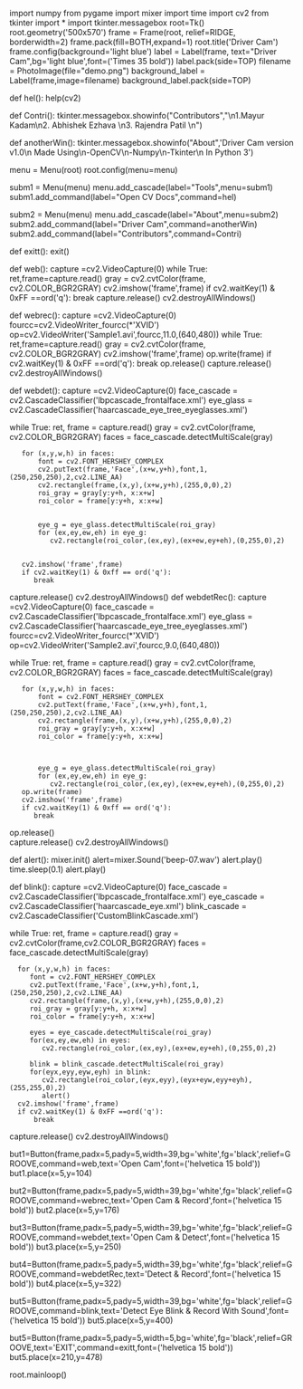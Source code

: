 import numpy
from pygame import mixer
import time
import cv2
from tkinter import *
import tkinter.messagebox
root=Tk()
root.geometry('500x570')
frame = Frame(root, relief=RIDGE, borderwidth=2)
frame.pack(fill=BOTH,expand=1)
root.title('Driver Cam')
frame.config(background='light blue')
label = Label(frame, text="Driver Cam",bg='light blue',font=('Times 35 bold'))
label.pack(side=TOP)
filename = PhotoImage(file="demo.png")
background_label = Label(frame,image=filename)
background_label.pack(side=TOP)



def hel():
   help(cv2)

def Contri():
   tkinter.messagebox.showinfo("Contributors","\n1.Mayur Kadam\n2. Abhishek Ezhava \n3. Rajendra Patil \n")


def anotherWin():
   tkinter.messagebox.showinfo("About",'Driver Cam version v1.0\n Made Using\n-OpenCV\n-Numpy\n-Tkinter\n In Python 3')
                                    
   

menu = Menu(root)
root.config(menu=menu)

subm1 = Menu(menu)
menu.add_cascade(label="Tools",menu=subm1)
subm1.add_command(label="Open CV Docs",command=hel)

subm2 = Menu(menu)
menu.add_cascade(label="About",menu=subm2)
subm2.add_command(label="Driver Cam",command=anotherWin)
subm2.add_command(label="Contributors",command=Contri)



def exitt():
   exit()

  
def web():
   capture =cv2.VideoCapture(0)
   while True:
      ret,frame=capture.read()
      gray = cv2.cvtColor(frame, cv2.COLOR_BGR2GRAY)
      cv2.imshow('frame',frame)
      if cv2.waitKey(1) & 0xFF ==ord('q'):
         break
   capture.release()
   cv2.destroyAllWindows()

def webrec():
   capture =cv2.VideoCapture(0)
   fourcc=cv2.VideoWriter_fourcc(*'XVID') 
   op=cv2.VideoWriter('Sample1.avi',fourcc,11.0,(640,480))
   while True:
      ret,frame=capture.read()
      gray = cv2.cvtColor(frame, cv2.COLOR_BGR2GRAY)
      cv2.imshow('frame',frame)
      op.write(frame)
      if cv2.waitKey(1) & 0xFF ==ord('q'):
         break
   op.release()
   capture.release()
   cv2.destroyAllWindows()   

def webdet():
   capture =cv2.VideoCapture(0)
   face_cascade = cv2.CascadeClassifier('lbpcascade_frontalface.xml')
   eye_glass = cv2.CascadeClassifier('haarcascade_eye_tree_eyeglasses.xml')
   

   while True:
       ret, frame = capture.read()
       gray = cv2.cvtColor(frame, cv2.COLOR_BGR2GRAY)
       faces = face_cascade.detectMultiScale(gray)
    

       for (x,y,w,h) in faces:
           font = cv2.FONT_HERSHEY_COMPLEX
           cv2.putText(frame,'Face',(x+w,y+h),font,1,(250,250,250),2,cv2.LINE_AA)
           cv2.rectangle(frame,(x,y),(x+w,y+h),(255,0,0),2)
           roi_gray = gray[y:y+h, x:x+w]
           roi_color = frame[y:y+h, x:x+w]
        
          
           eye_g = eye_glass.detectMultiScale(roi_gray)
           for (ex,ey,ew,eh) in eye_g:
              cv2.rectangle(roi_color,(ex,ey),(ex+ew,ey+eh),(0,255,0),2)

       
       cv2.imshow('frame',frame)
       if cv2.waitKey(1) & 0xff == ord('q'):
          break
   capture.release()
   cv2.destroyAllWindows()
def webdetRec():
   capture =cv2.VideoCapture(0)
   face_cascade = cv2.CascadeClassifier('lbpcascade_frontalface.xml')
   eye_glass = cv2.CascadeClassifier('haarcascade_eye_tree_eyeglasses.xml')
   fourcc=cv2.VideoWriter_fourcc(*'XVID') 
   op=cv2.VideoWriter('Sample2.avi',fourcc,9.0,(640,480))

   while True:
       ret, frame = capture.read()
       gray = cv2.cvtColor(frame, cv2.COLOR_BGR2GRAY)
       faces = face_cascade.detectMultiScale(gray)
    

       for (x,y,w,h) in faces:
           font = cv2.FONT_HERSHEY_COMPLEX
           cv2.putText(frame,'Face',(x+w,y+h),font,1,(250,250,250),2,cv2.LINE_AA)
           cv2.rectangle(frame,(x,y),(x+w,y+h),(255,0,0),2)
           roi_gray = gray[y:y+h, x:x+w]
           roi_color = frame[y:y+h, x:x+w]
        
          

           eye_g = eye_glass.detectMultiScale(roi_gray)
           for (ex,ey,ew,eh) in eye_g:
              cv2.rectangle(roi_color,(ex,ey),(ex+ew,ey+eh),(0,255,0),2)
       op.write(frame)
       cv2.imshow('frame',frame)
       if cv2.waitKey(1) & 0xff == ord('q'):
          break
   op.release()      
   capture.release()
   cv2.destroyAllWindows()

   
def alert():
   mixer.init()
   alert=mixer.Sound('beep-07.wav')
   alert.play()
   time.sleep(0.1)
   alert.play()   
   
def blink():
   capture =cv2.VideoCapture(0)
   face_cascade = cv2.CascadeClassifier('lbpcascade_frontalface.xml')
   eye_cascade = cv2.CascadeClassifier('haarcascade_eye.xml')
   blink_cascade = cv2.CascadeClassifier('CustomBlinkCascade.xml')

   while True:
      ret, frame = capture.read()
      gray = cv2.cvtColor(frame,cv2.COLOR_BGR2GRAY)
      faces = face_cascade.detectMultiScale(gray)

      for (x,y,w,h) in faces:
         font = cv2.FONT_HERSHEY_COMPLEX
         cv2.putText(frame,'Face',(x+w,y+h),font,1,(250,250,250),2,cv2.LINE_AA)
         cv2.rectangle(frame,(x,y),(x+w,y+h),(255,0,0),2)
         roi_gray = gray[y:y+h, x:x+w]
         roi_color = frame[y:y+h, x:x+w]

         eyes = eye_cascade.detectMultiScale(roi_gray)
         for(ex,ey,ew,eh) in eyes:
            cv2.rectangle(roi_color,(ex,ey),(ex+ew,ey+eh),(0,255,0),2)

         blink = blink_cascade.detectMultiScale(roi_gray)
         for(eyx,eyy,eyw,eyh) in blink:
            cv2.rectangle(roi_color,(eyx,eyy),(eyx+eyw,eyy+eyh),(255,255,0),2)
            alert()
      cv2.imshow('frame',frame)
      if cv2.waitKey(1) & 0xFF ==ord('q'):
          break
         
  
   capture.release()
   cv2.destroyAllWindows()

   
but1=Button(frame,padx=5,pady=5,width=39,bg='white',fg='black',relief=GROOVE,command=web,text='Open Cam',font=('helvetica 15 bold'))
but1.place(x=5,y=104)

but2=Button(frame,padx=5,pady=5,width=39,bg='white',fg='black',relief=GROOVE,command=webrec,text='Open Cam & Record',font=('helvetica 15 bold'))
but2.place(x=5,y=176)

but3=Button(frame,padx=5,pady=5,width=39,bg='white',fg='black',relief=GROOVE,command=webdet,text='Open Cam & Detect',font=('helvetica 15 bold'))
but3.place(x=5,y=250)

but4=Button(frame,padx=5,pady=5,width=39,bg='white',fg='black',relief=GROOVE,command=webdetRec,text='Detect & Record',font=('helvetica 15 bold'))
but4.place(x=5,y=322)

but5=Button(frame,padx=5,pady=5,width=39,bg='white',fg='black',relief=GROOVE,command=blink,text='Detect Eye Blink & Record With Sound',font=('helvetica 15 bold'))
but5.place(x=5,y=400)

but5=Button(frame,padx=5,pady=5,width=5,bg='white',fg='black',relief=GROOVE,text='EXIT',command=exitt,font=('helvetica 15 bold'))
but5.place(x=210,y=478)


root.mainloop()

